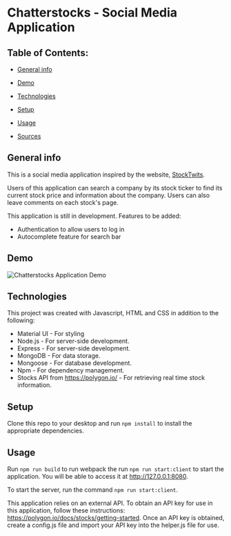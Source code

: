 # Chatterstocks - Social Media Application

## Table of Contents:
* [General info](#general-info)
* [Demo](#demo)
* [Technologies](#technologies)
* [Setup](#setup)
* [Usage](#usage)

* [Sources](#sources)

## General info
This is a social media application inspired by the website, [StockTwits](https://stocktwits.com/). 

Users of this application can search a company by its stock ticker to find its current stock price and information about the company. Users can also leave comments on each stock's page.

This application is still in development. Features to be added:
* Authentication to allow users to log in
* Autocomplete feature for search bar

## Demo
![Chatterstocks Application Demo](https://i.imgur.com/RCb7X3p.gif) 

## Technologies
This project was created with Javascript, HTML and CSS in addition to the following:
* Material UI - For styling
* Node.js - For server-side development.
* Express - For server-side development.
* MongoDB - For data storage.
* Mongoose - For database development.
* Npm - For dependency management.
* Stocks API from https://polygon.io/ - For retrieving real time stock information.

## Setup
Clone this repo to your desktop and run `npm install` to install the appropriate dependencies. 

## Usage
Run `npm run build` to run webpack the run `npm run start:client` to start the application. You will be able to access it at http://127.0.0.1:8080. 

To start the server, run the command `npm run start:client`.

This application relies on an external API. To obtain an API key for use in this application, follow these instructions: https://polygon.io/docs/stocks/getting-started. Once an API key is obtained, create a config.js file and import your API key into the helper.js file for use.


